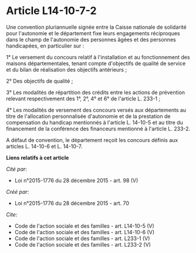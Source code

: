 # Article L14-10-7-2

Une convention pluriannuelle signée entre la Caisse nationale de solidarité pour l'autonomie et le département fixe leurs
engagements réciproques dans le champ de l'autonomie des personnes âgées et des personnes handicapées, en particulier sur : 

1° Le versement du concours relatif à l'installation et au fonctionnement des maisons départementales, tenant compte
d'objectifs de qualité de service et du bilan de réalisation des objectifs antérieurs ; 

2° Des objectifs de qualité ; 

3° Les modalités de répartition des crédits entre les actions de prévention relevant respectivement des 1°, 2°, 4° et 6° de
l'article L. 233-1 ; 

4° Les modalités de versement des concours versés aux départements au titre de l'allocation personnalisée d'autonomie et de
la prestation de compensation du handicap mentionnés à l'article L. 14-10-5 et au titre du financement de la conférence des
financeurs mentionné à l'article L. 233-2. 

A défaut de convention, le département reçoit les concours définis aux articles L. 14-10-6 et L. 14-10-7.

**Liens relatifs à cet article**

_Cité par_:

  - Loi n°2015-1776 du 28 décembre 2015 - art. 98 (V)

_Créé par_:

  - Loi n°2015-1776 du 28 décembre 2015 - art. 70

_Cite_:

  - Code de l'action sociale et des familles - art. L14-10-5 (V)
  - Code de l'action sociale et des familles - art. L14-10-6 (V)
  - Code de l'action sociale et des familles - art. L233-1 (V)
  - Code de l'action sociale et des familles - art. L233-2 (V)

